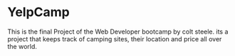 # YelpCamp
 This is the final Project of the Web Developer bootcamp by colt steele. its a project that keeps track of camping sites, their location and price all over the world.
